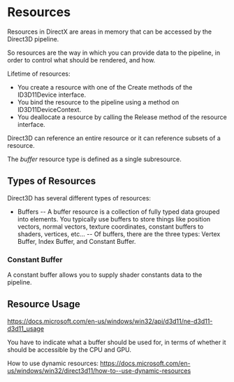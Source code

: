 # Resources

Resources in DirectX are areas in memory that can be accessed by the Direct3D pipeline.

So resources are the way in which you can provide data to the pipeline, in order to control what should be rendered, and how.

Lifetime of resources:
- You create a resource with one of the Create methods of the ID3D11Device interface.
- You bind the resource to the pipeline using a method on ID3D11DeviceContext.
- You deallocate a resource by calling the Release method of the resource interface.

Direct3D can reference an entire resource or it can reference subsets of a resource.

The *buffer* resource type is defined as a single subresource.

## Types of Resources

Direct3D has several different types of resources:
- Buffers
-- A buffer resource is a collection of fully typed data grouped into elements. You typically use buffers to store things like position vectors, normal vectors, texture coordinates, constant buffers to shaders, vertices, etc...
-- Of buffers, there are the three types: Vertex Buffer, Index Buffer, and Constant Buffer.

### Constant Buffer

A constant buffer allows you to supply shader constants data to the pipeline.

## Resource Usage

https://docs.microsoft.com/en-us/windows/win32/api/d3d11/ne-d3d11-d3d11_usage

You have to indicate what a buffer should be used for, in terms of whether it should be accessible by the CPU and GPU.

How to use dynamic resources: https://docs.microsoft.com/en-us/windows/win32/direct3d11/how-to--use-dynamic-resources

